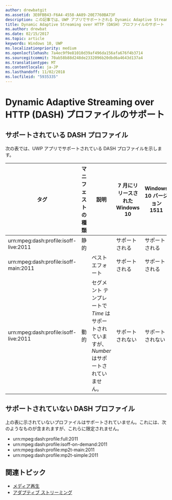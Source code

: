 ```yaml
---
author: drewbatgit
ms.assetid: 3E0FBB43-F6A4-4558-AA89-20E7760BA73F
description: この記事では、UWP アプリでサポートされる Dynamic Adaptive Streaming over HTTP (DASH) プロファイルの一覧を示します。
title: Dynamic Adaptive Streaming over HTTP (DASH) プロファイルのサポート
ms.author: drewbat
ms.date: 02/15/2017
ms.topic: article
keywords: Windows 10, UWP
ms.localizationpriority: medium
ms.openlocfilehash: 7a4ec9f9e81010d39af496da156afa676f4b3714
ms.sourcegitcommit: 70ab58b88d248de2332096b20dbd6a4643d137a4
ms.translationtype: MT
ms.contentlocale: ja-JP
ms.lasthandoff: 11/02/2018
ms.locfileid: "5935335"
---
```

# <a name="dynamic-adaptive-streaming-over-http-dash-profile-support"></a>Dynamic Adaptive Streaming over HTTP (DASH) プロファイルのサポート


## <a name="supported-dash-profiles"></a>サポートされている DASH プロファイル
次の表では、UWP アプリでサポートされている DASH プロファイルを示します。

|タグ | マニフェストの種類 | 説明|7 月にリリースされた Windows 10|Windows 10 バージョン 1511|Windows 10 バージョン 1607 |Windows 10 バージョン 1607 |Windows 10 Version 1703|
|----------------|------|-------|-----------|--------------|---------|-------|--------|
|urn:mpeg&#58;dash:profile:isoff-live:2011 | 静的 |     |サポートされる            |  サポートされる              | サポートされる        |サポートされる| サポートされる|
|urn:mpeg&#58;dash:profile:isoff-main:2011 |        | ベスト エフォート | サポートされる            |  サポートされる              | サポートされる        |サポートされる| サポートされる|
|urn:mpeg&#58;dash:profile:isoff-live:2011 | 動的 | セグメント テンプレートで $Time$ はサポートされていますが、$Number$ はサポートされていません。 | サポートされない            | サポートされない              | サポートされない        |サポートされない| サポートされる|


## <a name="unsupported-dash-profiles"></a>サポートされていない DASH プロファイル
上の表に示されていないプロファイルはサポートされていません。これには、次のようなものが含まれますが、これらに限定されません。

* urn:mpeg&#58;dash:profile:full:2011
* urn:mpeg&#58;dash:profile:isoff-on-demand:2011
* urn:mpeg&#58;dash:profile:mp2t-main:2011
* urn:mpeg&#58;dash:profile:mp2t-simple:2011


## <a name="related-topics"></a>関連トピック

* [メディア再生](media-playback.md)
* [アダプティブ ストリーミング](adaptive-streaming.md)
 

 




